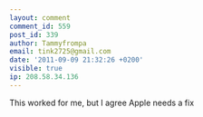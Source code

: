 ```yaml
---
layout: comment
comment_id: 559
post_id: 339
author: Tammyfrompa
email: tink2725@gmail.com
date: '2011-09-09 21:32:26 +0200'
visible: true
ip: 208.58.34.136
---
```

This worked for me, but I agree Apple needs a fix
